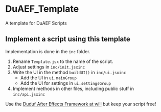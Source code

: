# DuAEF_Template
 A template for DuAEF Scripts

## Implement a script using this template

Implementation is done in the `inc` folder.

1. Rename `Template.jsx` to the name of the script.
2. Adjust settings in `inc/init.jsxinc`
3. Write the UI in the method `buildUI()` in `inc/ui.jsxinc`  
    - Add the UI in `ui.mainGroup`
    - Add the UI for settings in `ui.settingsGroup`
4. Implement methods in other files, including public stuff in `inc/api.jsxinc`

Use the [Duduf After Effects Framework at will](http://duaef.rxlab.io) but keep your script free!